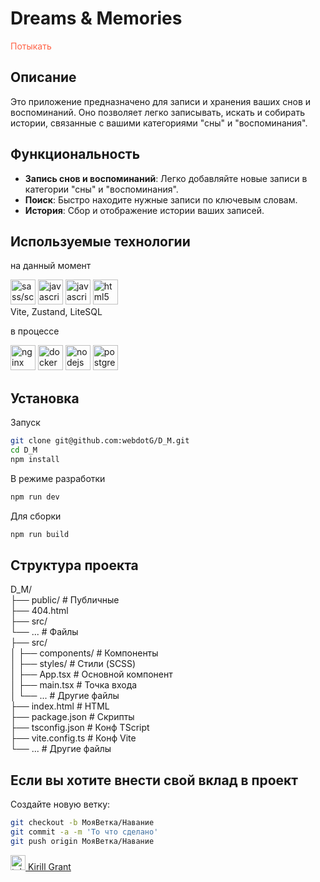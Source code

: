 # Dreams & Memories  

<a href="https://webdotg.github.io/D_M/" style="text-decoration: none; color: tomato; transition: color 0.3s ease;">
  Потыкать
 </a>

## Описание

Это приложение предназначено для записи и хранения ваших снов и воспоминаний. Оно позволяет легко записывать, искать и собирать истории, связанные с вашими категориями "сны" и "воспоминания".

## Функциональность

- **Запись снов и воспоминаний**: Легко добавляйте новые записи в категории "сны" и "воспоминания".
- **Поиск**: Быстро находите нужные записи по ключевым словам.
- **История**: Сбор и отображение истории ваших записей.

## Используемые технологии
на данный момент
  
<img src="https://cdn.jsdelivr.net/gh/devicons/devicon@latest/icons/sass/sass-original.svg" title="sass" alt="sass/scss" width="40" height="40"/> <img src="https://cdn.jsdelivr.net/gh/devicons/devicon@latest/icons/javascript/javascript-original.svg" title="javascript" alt="javascript" width="40" height="40"/> <img src="https://cdn.jsdelivr.net/gh/devicons/devicon@latest/icons/typescript/typescript-original.svg" title="javascript" alt="javascript" width="40" height="40"/> <img src="https://cdn.jsdelivr.net/gh/devicons/devicon@latest/icons/html5/html5-original-wordmark.svg" title="html5" alt="html5" width="40" height="40"/>  
Vite, Zustand, LiteSQL    

   в процессе  

<img src="https://cdn.jsdelivr.net/gh/devicons/devicon@latest/icons/nginx/nginx-original.svg" title="nginx" alt="nginx" width="40" height="40"/> <img src="https://cdn.jsdelivr.net/gh/devicons/devicon@latest/icons/docker/docker-original.svg" title="docker" alt="docker" width="40" height="40" /> <img src="https://cdn.jsdelivr.net/gh/devicons/devicon@latest/icons/nodejs/nodejs-original-wordmark.svg" title="nodejs" alt="nodejs" width="40" height="40"/> <img src="https://cdn.jsdelivr.net/gh/devicons/devicon@latest/icons/postgresql/postgresql-original-wordmark.svg" title="postgreSQl" alt="postgreSQL" width="40" height="40">  
   

## Установка
Запуск
  ```bash
  git clone git@github.com:webdotG/D_M.git
  cd D_M
  npm install
  ```
В режиме разработки 
  ```bash
 npm run dev
 ```
 Для сборки
   ```bash
 npm run build
 ```

## Структура проекта    
D_M/  
├── public/                      # Публичные   
    ├── 404.html  
    ├── src/  
    └── ...                      # Файлы   
    ├── src/                      
│   ├── components/              # Компоненты    
│   ├── styles/                  # Стили (SCSS)  
│   ├── App.tsx                  # Основной компонент   
│   ├── main.tsx                 # Точка входа   
│   └── ...                      # Другие файлы   
├── index.html                   # HTML  
├── package.json                 # Скрипты  
├── tsconfig.json                # Конф TScript  
├── vite.config.ts               # Конф Vite  
└── ...                          # Другие файлы   

## Если вы хотите внести свой вклад в проект

Создайте новую ветку: 
```bash  
git checkout -b МояВетка/Навание  
git commit -a -m 'То что сделано'  
git push origin МояВетка/Навание  
```


<a href="https://t.me/kirillgrant" target="_blank"> <img src="https://cdn-icons-png.flaticon.com/512/2111/2111646.png" width="24" height="24" alt="telegram" />  Kirill Grant</a>
